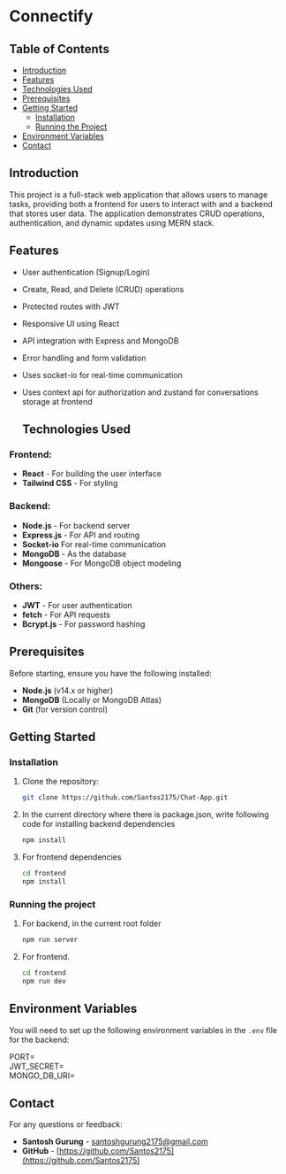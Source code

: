 # Connectify

## Table of Contents
- [Introduction](#introduction)
- [Features](#features)
- [Technologies Used](#technologies-used)
- [Prerequisites](#prerequisites)
- [Getting Started](#getting-started)
  - [Installation](#installation)
  - [Running the Project](#running-the-project)
- [Environment Variables](#environment-variables)
- [Contact](#contact)

## Introduction

This project is a full-stack web application that allows users to manage tasks, providing both a frontend for users to interact with and a backend that stores user data. The application demonstrates CRUD operations, authentication, and dynamic updates using MERN stack.

## Features

- User authentication (Signup/Login)
- Create, Read, and Delete (CRUD) operations
- Protected routes with JWT
- Responsive UI using React
- API integration with Express and MongoDB
- Error handling and form validation
- Uses socket-io for real-time communication
- Uses context api for authorization and zustand for conversations storage at frontend

  ## Technologies Used

### Frontend:
- **React** - For building the user interface
- **Tailwind CSS** - For styling

### Backend:
- **Node.js** - For backend server
- **Express.js** - For API and routing
- **Socket-io** For real-time communication
- **MongoDB** - As the database
- **Mongoose** - For MongoDB object modeling

### Others:
- **JWT** - For user authentication
- **fetch** - For API requests
- **Bcrypt.js** - For password hashing

## Prerequisites

Before starting, ensure you have the following installed:
- **Node.js** (v14.x or higher)
- **MongoDB** (Locally or MongoDB Atlas)
- **Git** (for version control)

## Getting Started

### Installation

1. Clone the repository:
   ```bash
   git clone https://github.com/Santos2175/Chat-App.git

2. In the current directory where there is package.json, write following code for installing backend dependencies
   ```bash
   npm install

3. For frontend dependencies
   ```bash
   cd frontend
   npm install

### Running the project
1. For backend, in the current root folder
   ```bash
   npm run server

2. For frontend.
   ```bash
   cd frontend
   npm run dev

## Environment Variables

You will need to set up the following environment variables in the `.env` file for the backend:

PORT=<br>
JWT_SECRET=<br>
MONGO_DB_URI=

## Contact

For any questions or feedback:
- **Santosh Gurung** - [santoshgurung2175@gmail.com](mailto:santoshgurung2175@gmail.com)
- **GitHub** - [https://github.com/Santos2175](https://github.com/Santos2175)



